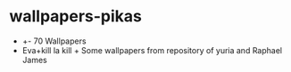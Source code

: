 # wallpapers-pikas

- +- 70 Wallpapers
- Eva+kill la kill + Some wallpapers from repository of yuria and Raphael James 
